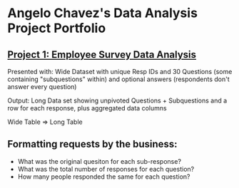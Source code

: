 # Angelo Chavez's Data Analysis Project Portfolio

## [Project 1: Employee Survey Data Analysis](https://www.kaggle.com/angelochavez/employee-survey-data-analysis)

Presented with: Wide Dataset with unique Resp IDs and 30 Questions (some containing "subquestions" within) and optional answers (respondents don't answer every question)

Output: Long Data set showing unpivoted Questions + Subquestions and a row for each response, plus aggregated data columns

Wide Table => Long Table

## Formatting requests by the business:
* What was the original quesiton for each sub-response?
* What was the total number of responses for each question?
* How many people responded the same for each question?
